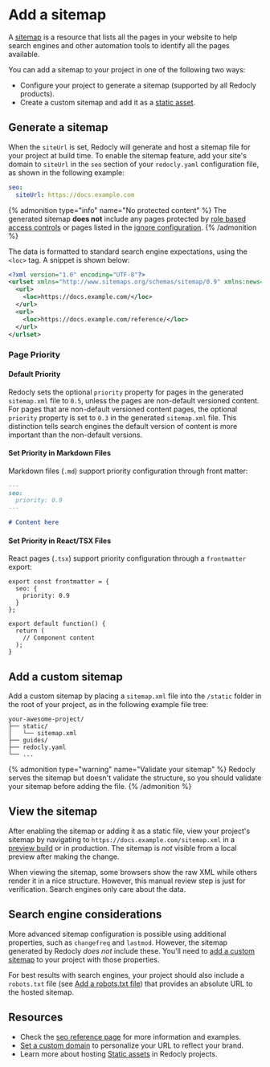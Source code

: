 # Add a sitemap

A [sitemap](https://en.wikipedia.org/wiki/Site_map) is a resource that lists all the pages in your website to help search engines and other automation tools to identify all the pages available.

You can add a sitemap to your project in one of the following two ways:

- Configure your project to generate a sitemap (supported by all Redocly products).
- Create a custom sitemap and add it as a [static asset](../../author/concepts/static-assets.md).

## Generate a sitemap

When the `siteUrl` is set, Redocly will generate and host a sitemap file for your project at build time.
To enable the sitemap feature, add your site's domain to `siteUrl` in the `seo` section of your `redocly.yaml` configuration file, as shown in the following example:

```yaml {% title="redocly.yaml" %}
seo:
  siteUrl: https://docs.example.com
```

{% admonition type="info" name="No protected content" %}
  The generated sitemap **does not** include any pages protected by [role based access controls](rbac/index.md) or pages listed in the [ignore configuration](../../config/ignore.md).
{% /admonition %}

The data is formatted to standard search engine expectations, using the `<loc>` tag.
A snippet is shown below:

```xml {% title="docs.example.com/sitemap.xml" %}
<?xml version="1.0" encoding="UTF-8"?>
<urlset xmlns="http://www.sitemaps.org/schemas/sitemap/0.9" xmlns:news="http://www.google.com/schemas/sitemap-news/0.9" xmlns:xhtml="http://www.w3.org/1999/xhtml" xmlns:image="http://www.google.com/schemas/sitemap-image/1.1" xmlns:video="http://www.google.com/schemas/sitemap-video/1.1">
  <url>
    <loc>https://docs.example.com/</loc>
  </url>
  <url>
    <loc>https://docs.example.com/reference/</loc>
  </url>
</urlset>
```

### Page Priority


#### Default Priority

Redocly sets the optional `priority` property for pages in the generated `sitemap.xml` file to `0.5`, unless the pages are non-default versioned content.
For pages that are non-default versioned content pages, the optional `priority` property is set to `0.3` in the generated `sitemap.xml` file.
This distinction tells search engines the default version of content is more important than the non-default versions.

#### Set Priority in Markdown Files

Markdown files (`.md`) support priority configuration through front matter:

```md
---
seo:
  priority: 0.9
---

# Content here
```

#### Set Priority in React/TSX Files

React pages (`.tsx`) support priority configuration through a `frontmatter` export:

```tsx
export const frontmatter = {
  seo: {
    priority: 0.9
  }
};

export default function() {
  return (
    // Component content
  );
}
```

## Add a custom sitemap

Add a custom sitemap by placing a `sitemap.xml` file into the `/static` folder in the root of your project, as in the following example file tree:

```treeview {% title="Example file tree with sitemap.xml file" %}
your-awesome-project/
├── static/
│   └── sitemap.xml
├── guides/
├── redocly.yaml
└── ...
```

{% admonition type="warning" name="Validate your sitemap" %}
Redocly serves the sitemap but doesn't validate the structure, so you should validate your sitemap before adding the file.
{% /admonition %}

## View the sitemap

After enabling the sitemap or adding it as a static file, view your project's sitemap by navigating to `https://docs.example.com/sitemap.xml` in a [preview build](../../author/how-to/use-previews.md) or in production.
The sitemap is _not_ visible from a local preview after making the change.

When viewing the sitemap, some browsers show the raw XML while others render it in a nice structure.
However, this manual review step is just for verification.
Search engines only care about the data.

## Search engine considerations

More advanced sitemap configuration is possible using additional properties, such as `changefreq` and `lastmod`.
However, the sitemap generated by Redocly _does not_ include these.
You'll need to [add a custom sitemap](#add-a-custom-sitemap) to your project with those properties.

For best results with search engines, your project should also include a `robots.txt` file (see [Add a robots.txt file](./add-robots-file.md)) that provides an absolute URL to the hosted sitemap.

## Resources

- Check the [seo reference page](../../config/seo.md) for more information and examples.
- [Set a custom domain](./custom-domain.md) to personalize your URL to reflect your brand.
- Learn more about hosting [Static assets](../../author/concepts/static-assets.md) in Redocly projects.